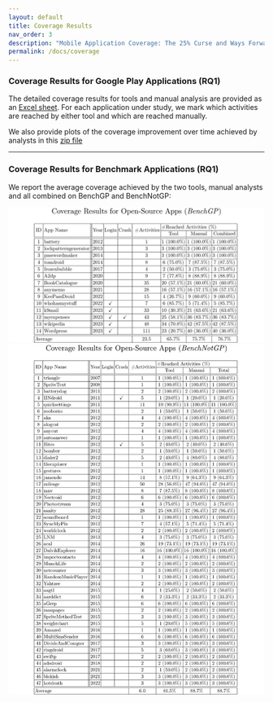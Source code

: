 ```yaml
---
layout: default
title: Coverage Results
nav_order: 3
description: "Mobile Application Coverage: The 25% Curse and Ways Forward"
permalink: /docs/coverage
---
```


### Coverage Results for Google Play Applications (RQ1)

The detailed coverage results for tools and manual analysis are provided as an [Excel sheet](../assets/data/CoverageResults.xlsx). 
For each application under study, we mark which activities are reached by either tool and which are reached manually.

We also provide plots of the coverage improvement over time achieved by analysts in this [zip file](../assets/data/plots.zip)

---

### Coverage Results for Benchmark Applications (RQ1)

We report the average coverage achieved by the two tools, manual analysts and all combined on BenchGP and BenchNotGP:

<a href="../assets/images/benchgp-cov.png">
    <img 
        src="../assets/images/benchgp-cov.png"
        alt="Coverage Results for Benchmark Applications (on Google Play)"
    >
</a>

<a href="../assets/images/benchnotgp-cov.png">
    <img 
        src="../assets/images/benchnotgp-cov.png"
        alt="Coverage Results for Benchmark Applications (not on Google Play)"
    >
</a>



